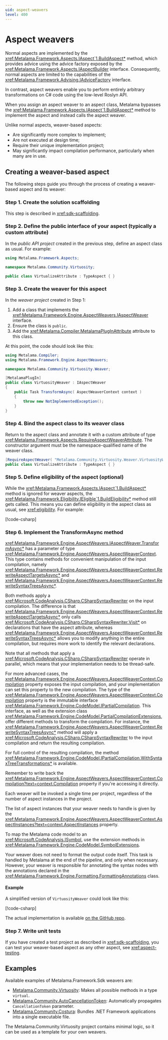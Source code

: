 ```yaml
---
uid: aspect-weavers
level: 400
---
```


# Aspect weavers

Normal aspects are implemented by the <xref:Metalama.Framework.Aspects.IAspect`1.BuildAspect*> method, which provides advice using the advice factory exposed by the <xref:Metalama.Framework.Aspects.IAspectBuilder> interface. Consequently, normal aspects are limited to the capabilities of the <xref:Metalama.Framework.Advising.IAdviceFactory> interface.

In contrast, aspect weavers enable you to perform entirely arbitrary transformations on C# code using the low-level Roslyn API.

When you assign an aspect weaver to an aspect class, Metalama bypasses the <xref:Metalama.Framework.Aspects.IAspect`1.BuildAspect*> method to implement the aspect and instead calls the aspect weaver.

Unlike normal aspects, weaver-based aspects:

* Are significantly more complex to implement;
* Are not executed at design time;
* Require their unique implementation project;
* May significantly impact compilation performance, particularly when many are in use.

## Creating a weaver-based aspect

The following steps guide you through the process of creating a weaver-based aspect and its weaver:

### Step 1. Create the solution scaffolding

This step is described in <xref:sdk-scaffolding>.

### Step 2. Define the public interface of your aspect (typically a custom attribute)

In the _public API project_ created in the previous step, define an aspect class as usual. For example:

```csharp
using Metalama.Framework.Aspects;

namespace Metalama.Community.Virtuosity;

public class VirtualizeAttribute : TypeAspect { }
```

### Step 3. Create the weaver for this aspect

In the _weaver project_ created in Step 1:

1. Add a class that implements the <xref:Metalama.Framework.Engine.AspectWeavers.IAspectWeaver> interface.
2. Ensure the class is `public`.
3. Add the <xref:Metalama.Compiler.MetalamaPlugInAttribute> attribute to this class.

At this point, the code should look like this:

```cs
using Metalama.Compiler;
using Metalama.Framework.Engine.AspectWeavers;

namespace Metalama.Community.Virtuosity.Weaver;

[MetalamaPlugIn]
public class VirtuosityWeaver : IAspectWeaver
{
    public Task TransformAsync( AspectWeaverContext context )
    {
        throw new NotImplementedException();
    }
}
```

### Step 4. Bind the aspect class to its weaver class

Return to the aspect class and annotate it with a custom attribute of type <xref:Metalama.Framework.Aspects.RequireAspectWeaverAttribute>. The constructor argument must be the namespace-qualified name of the weaver class.

```cs
[RequireAspectWeaver( "Metalama.Community.Virtuosity.Weaver.VirtuosityWeaver" )]
public class VirtualizeAttribute : TypeAspect { }
```

### Step 5. Define eligibility of the aspect (optional)

While the <xref:Metalama.Framework.Aspects.IAspect`1.BuildAspect*> method is ignored for weaver aspects, the <xref:Metalama.Framework.Eligibility.IEligible`1.BuildEligibility*> method still gets called. This means you can define eligibility in the aspect class as usual, see <xref:eligibility>. For example:

[!code-csharp[](~\source-dependencies\Metalama.Community\src\Metalama.Community.Virtuosity\Metalama.Community.Virtuosity\VirtualizeAttribute.cs#L3-L100)]

### Step 6. Implement the TransformAsync method

<xref:Metalama.Framework.Engine.AspectWeavers.IAspectWeaver.TransformAsync*> has a parameter of type <xref:Metalama.Framework.Engine.AspectWeavers.AspectWeaverContext>. This type contains methods for convenient manipulation of the input compilation, namely <xref:Metalama.Framework.Engine.AspectWeavers.AspectWeaverContext.RewriteAspectTargetsAsync*> and <xref:Metalama.Framework.Engine.AspectWeavers.AspectWeaverContext.RewriteSyntaxTreesAsync*>.

Both methods apply a <xref:Microsoft.CodeAnalysis.CSharp.CSharpSyntaxRewriter> on the input compilation. The difference is that <xref:Metalama.Framework.Engine.AspectWeavers.AspectWeaverContext.RewriteAspectTargetsAsync*> only calls <xref:Microsoft.CodeAnalysis.CSharp.CSharpSyntaxRewriter.Visit*> on declarations that have the aspect attribute, whereas <xref:Metalama.Framework.Engine.AspectWeavers.AspectWeaverContext.RewriteSyntaxTreesAsync*> allows you to modify anything in the entire compilation, but requires more work to identify the relevant declarations.

Note that all methods that apply a <xref:Microsoft.CodeAnalysis.CSharp.CSharpSyntaxRewriter> operate in parallel, which means that your implementation needs to be thread-safe.

For more advanced cases, the <xref:Metalama.Framework.Engine.AspectWeavers.AspectWeaverContext.Compilation> property exposes the input compilation, and your implementation can set this property to the new compilation.
The type of the <xref:Metalama.Framework.Engine.AspectWeavers.AspectWeaverContext.Compilation> property is the immutable interface <xref:Metalama.Framework.Engine.CodeModel.IPartialCompilation>. This interface, as well as the extension class <xref:Metalama.Framework.Engine.CodeModel.PartialCompilationExtensions>, offer different methods to transform the compilation. For instance, the <xref:Metalama.Framework.Engine.AspectWeavers.AspectWeaverContext.RewriteSyntaxTreesAsync*> method will apply a <xref:Microsoft.CodeAnalysis.CSharp.CSharpSyntaxRewriter> to the input compilation and return the resulting compilation.

For full control of the resulting compilation, the method <xref:Metalama.Framework.Engine.CodeModel.IPartialCompilation.WithSyntaxTreeTransformations*> is available.

Remember to write back the <xref:Metalama.Framework.Engine.AspectWeavers.AspectWeaverContext.Compilation?text=context.Compilation> property if you're accessing it directly.

Each weaver will be invoked a single time per project, regardless of the number of aspect instances in the project.

The list of aspect instances that your weaver needs to handle is given by the <xref:Metalama.Framework.Engine.AspectWeavers.AspectWeaverContext.AspectInstances?text=context.AspectInstances> property.

To map the Metalama code model to an <xref:Microsoft.CodeAnalysis.ISymbol>, use the extension methods in <xref:Metalama.Framework.Engine.CodeModel.SymbolExtensions>.

Your weaver does not need to format the output code itself. This task is handled by Metalama at the end of the pipeline, and only when necessary.
However, your weaver is responsible for annotating the syntax nodes with the annotations declared in the  <xref:Metalama.Framework.Engine.Formatting.FormattingAnnotations> class.

#### Example

A simplified version of `VirtuosityWeaver` could look like this:

[!code-csharp[](~\code\Metalama.Documentation.SampleCode.Sdk\VirtuosityWeaver.cs)]

The actual implementation is available [on the GitHub repo](https://github.com/postsharp/Metalama.Community/blob/master/src/Metalama.Community.Virtuosity/Metalama.Community.Virtuosity.Weaver/VirtuosityWeaver.cs).

### Step 7. Write unit tests

If you have created a test project as described in <xref:sdk-scaffolding>, you can test your weaver-based aspect as any other aspect, see <xref:aspect-testing>.

## Examples

Available examples of Metalama.Framework.Sdk weavers are:

* [Metalama.Community.Virtuosity](https://github.com/postsharp/Metalama.Community/tree/master/src/Metalama.Community.Virtuosity): Makes all possible methods in a type `virtual`.
* [Metalama.Community.AutoCancellationToken](https://github.com/postsharp/Metalama.Community/tree/master/src/Metalama.Community.AutoCancellationToken): Automatically propagates `CancellationToken` parameter.
* [Metalama.Community.Costura](https://github.com/postsharp/Metalama.Community/tree/master/src/Metalama.Community.Costura): Bundles .NET Framework applications into a single executable file.

The Metalama.Community.Virtuosity project contains minimal logic, so it can be used as a template for your own weavers.


